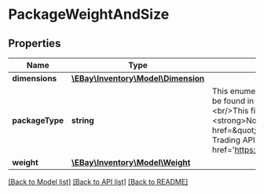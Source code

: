 # PackageWeightAndSize

## Properties
Name | Type | Description | Notes
------------ | ------------- | ------------- | -------------
**dimensions** | [**\EBay\Inventory\Model\Dimension**](Dimension.md) |  | [optional] 
**packageType** | **string** | This enumeration value indicates the type of shipping package used to ship the inventory item. The supported values for this field can be found in the &lt;a href&#x3D;\&quot;/api-docs/sell/inventory/types/slr:PackageTypeEnum\&quot;&gt;PackageTypeEnum&lt;/a&gt; type.&lt;br/&gt;&lt;br/&gt;This field will be returned if the package type is set for the inventory item.&lt;br /&gt;&lt;br /&gt;&lt;span class&#x3D;\&quot;tablenote\&quot;&gt; &lt;strong&gt;Note:&lt;/strong&gt; You can use the &lt;a href&#x3D;\&quot;/Devzone/XML/docs/Reference/eBay/GeteBayDetails.html#Response.ShippingPackageDetails\&quot;&gt;GeteBayDetails&lt;/a&gt; Trading API call to retrieve a list of supported package types for a specific marketplace.&lt;/span&gt; For implementation help, refer to &lt;a href&#x3D;&#x27;https://developer.ebay.com/api-docs/sell/inventory/types/slr:PackageTypeEnum&#x27;&gt;eBay API documentation&lt;/a&gt; | [optional] 
**weight** | [**\EBay\Inventory\Model\Weight**](Weight.md) |  | [optional] 

[[Back to Model list]](../../README.md#documentation-for-models) [[Back to API list]](../../README.md#documentation-for-api-endpoints) [[Back to README]](../../README.md)

